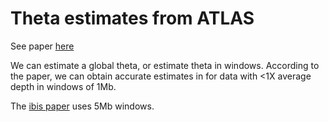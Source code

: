 
# Theta estimates from ATLAS


See paper [here](https://www.genetics.org/content/genetics/205/1/317.full.pdf)

We can estimate a global theta, or estimate theta in windows. According to the paper, we can obtain accurate estimates in for data with <1X average depth in windows of 1Mb. 

The [ibis paper](https://www.sciencedirect.com/science/article/pii/S0960982218316099#mmc2) uses 5Mb windows. 

